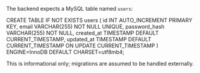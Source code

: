 The backend expects a MySQL table named `users`:

CREATE TABLE IF NOT EXISTS users (
  id INT AUTO_INCREMENT PRIMARY KEY,
  email VARCHAR(255) NOT NULL UNIQUE,
  password_hash VARCHAR(255) NOT NULL,
  created_at TIMESTAMP DEFAULT CURRENT_TIMESTAMP,
  updated_at TIMESTAMP DEFAULT CURRENT_TIMESTAMP ON UPDATE CURRENT_TIMESTAMP
) ENGINE=InnoDB DEFAULT CHARSET=utf8mb4;

This is informational only; migrations are assumed to be handled externally.
